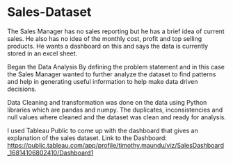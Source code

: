 # Sales-Dataset
The Sales Manager has no sales reporting but he has a brief idea of current sales.
He also has no idea of the monthly cost, profit and top selling products. He wants a 
dashboard on this and says the data is currently stored in an excel sheet.

Began the Data Analysis By defining the problem statement and in this case the Sales Manager wanted to further 
analyze the dataset to find patterns and help in generating useful information to help make data driven decisions.

Data Cleaning and transformation was done on the data using Python libraries which are pandas and numpy.
The duplicates, inconsistencies and null values where cleaned and the dataset was clean and ready for analysis.

I used Tableau Public to come up with the dashboard that gives an explanation of the sales dataset.
Link to the Dashboard: https://public.tableau.com/app/profile/timothy.maundu/viz/SalesDashboard_16814106802410/Dashboard1
